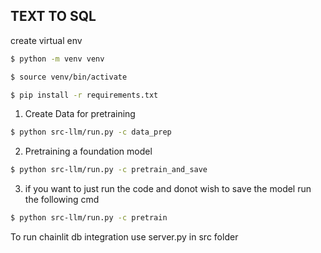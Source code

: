 ## TEXT TO SQL
create virtual env
```bash 
$ python -m venv venv

$ source venv/bin/activate

$ pip install -r requirements.txt
```

1. Create Data for pretraining
```bash
$ python src-llm/run.py -c data_prep
```

2. Pretraining a foundation model

```bash
$ python src-llm/run.py -c pretrain_and_save
```
3. if you want to just run the code and donot wish to save the model run the following cmd

```bash
$ python src-llm/run.py -c pretrain
```

To run chainlit db integration use server.py in src folder 

